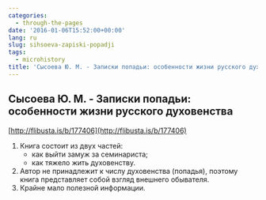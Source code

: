 ```yaml
---
categories:
  - through-the-pages
date: '2016-01-06T15:52:00+00:00'
lang: ru
slug: sihsoeva-zapiski-popadji
tags:
  - microhistory
title: 'Сысоева Ю. М. - Записки попадьи: особенности жизни русского духовенства'
---
```


## Сысоева Ю. М. - Записки попадьи: особенности жизни русского духовенства

[http://flibusta.is/b/177406](http://flibusta.is/b/177406)  

<!--more-->

1.  Книга состоит из двух частей:
    * как выйти замуж за семинариста;
    * как тяжело жить духовенству.
2.  Автор не принадлежит к числу духовенства (попадья), поэтому книга представляет собой взгляд внешнего обывателя.
3.  Крайне мало полезной информации.
